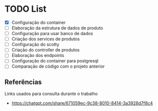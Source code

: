 # **TODO List**

- [x] Configuração do container
- [ ] Elaboração da estrutura de dados de produto
- [ ] Configuração para usar banco de dados
- [ ] Criação dos services de produtos
- [ ] Configuração do scotty
- [ ] Criação do controller de produtos
- [ ] Elaboração dos endpoints
- [ ] Configuração do container para postgresql
- [ ] Comparação de código com o projeto anterior

## Referências

Links usados para consulta durante o trabalho

- https://chatgpt.com/share/671059ec-9c38-8010-8414-3a3928d7f8c4